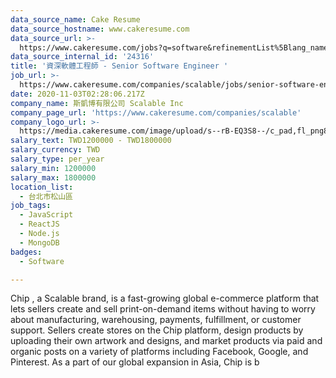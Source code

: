 ```yaml
---
data_source_name: Cake Resume
data_source_hostname: www.cakeresume.com
data_source_url: >-
  https://www.cakeresume.com/jobs?q=software&refinementList%5Blang_name%5D%5B0%5D=English&refinementList%5Bsalary_type%5D=per_year&range%5Bsalary_range%5D%5Bmin%5D=1000000&page=2
data_source_internal_id: '24316'
title: '資深軟體工程師 - Senior Software Engineer '
job_url: >-
  https://www.cakeresume.com/companies/scalable/jobs/senior-software-engineer-senior-software-engineer
date: 2020-11-03T02:28:06.217Z
company_name: 斯凱博有限公司 Scalable Inc
company_page_url: 'https://www.cakeresume.com/companies/scalable'
company_logo_url: >-
  https://media.cakeresume.com/image/upload/s--rB-EQ3S8--/c_pad,fl_png8,h_200,w_200/v1596761925/jds2fdukol9u4g9lkllt.png
salary_text: TWD1200000 - TWD1800000
salary_currency: TWD
salary_type: per_year
salary_min: 1200000
salary_max: 1800000
location_list:
  - 台北市松山區
job_tags:
  - JavaScript
  - ReactJS
  - Node.js
  - MongoDB
badges:
  - Software

---
```


Chip , a Scalable brand, is a fast-growing global e-commerce platform that lets sellers create and sell print-on-demand items without having to worry about manufacturing, warehousing, payments, fulfillment, or customer support. Sellers create stores on the Chip platform, design products by uploading their own artwork and designs, and market products via paid and organic posts on a variety of platforms including Facebook, Google, and Pinterest. As a part of our global expansion in Asia, Chip is b